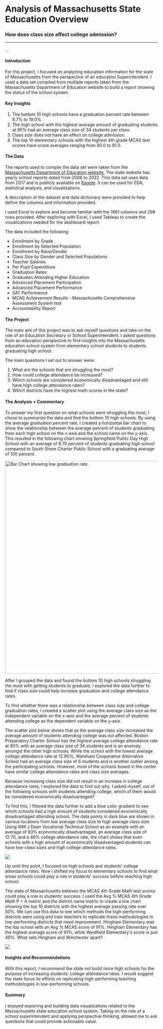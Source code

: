 # Analysis of Massachusetts State Education Overview

### How does class size affect college admission?
---
<!-- JS file to enable the JavaScript API. You can point at the
  version on public.tableau.com, online.tableau.com, or your on-prem Server -->
<script src="https://public.tableau.com/views/2022-23NBASeasonPlayerTeamAnalysisDashboard/22-23NBATeamAnalysisDashboard?:language=en-US&:display_count=n&:origin=viz_share_link"></script>
...
<!-- Empty div where the viz will be placed -->
<div id="tableauViz"></div>

#### Introduction
For this project, I focused on analyzing education information for the state of Massachusetts from the perspective of an education Superintendent. I used a data set compiled from multiple reports taken from the Massachusetts Department of Education website to build a report showing the status of the school system. 

#### Key Insights
1. The bottom 10 high schools have a graduation percent rate between  8.7% to 19.0%
2. The high school with the highest average amount of graduating students at 95% had an average class size of 34 students per class. 
3. Class size does not have an effect on college admission.  
4. The top 10 elementary schools with the highest 4th grade MCAS test scores have score averages ranging from 80.0 to 91.0.

#### The Data
The reports used to compile the data set were taken from the [Massachusetts Department of Education website.](https://profiles.doe.mass.edu/statereport/#Curriculum%20Data) The state website has yearly school reports dated from 2006 to 2022. This data set uses data from 2017 and is publicly available on [Kaggle](https://www.kaggle.com/datasets/jackdaoud/marketing-data). It can be used for EDA, statistical analysis, and visualizations.

A description of the dataset and data dictionary were provided to help define the columns and information provided. 

I used Excel to explore and become familiar with the 1861 columns and 298 rows provided. After exploring with Excel, I used Tableau to create the visualizations needed for the dashboard report. 

The data included the following:
- Enrollment by Grade
- Enrollment by Selected Population
- Enrollment by Race/Gender
- Class Size by Gender and Selected Populations
- Teacher Salaries
- Per Pupil Expenditure
- Graduation Rates
- Graduates Attending Higher Education
- Advanced Placement Participation
- Advanced Placement Performance
- SAT Performance
- MCAS Achievement Results - Massachusetts Comprehensive Assessment System test
- Accountability Report

#### The Project
The main aim of this project was to ask myself questions and take on the role of an Education Secretary or School Superintendent. I asked questions from an education perspective to find insights into the Massachusetts education school system from elementary school students to students graduating high school. 

The main questions I set out to answer were:
1. What are the schools that are struggling the most? 
2. How could college attendance be increased?
3. Which schools are considered economically disadvantaged and still have high college attendance rates?
4. Which districts have the highest math scores in the state?

#### The Analysis + Commentary
To answer my first question on what schools were struggling the most, I chose to summarize the data and find the bottom 10 high schools. By using the average graduation percent rate, I created a horizontal bar chart to show the relationship between the average percent of students graduating from each high school on the x-axis and the school name on the y-axis. This resulted in the following chart showing Springfield Public Day High School with an average of 8.70 percent of students graduating high school compared to South Shore Charter Public School with a graduating average of 100 percent.

<img src="images/Low Grad Percent Rate Bar Chart.png" alt="Bar Chart showing low graduation rate" width="700" height="700">

After I grouped the data and found the bottom 10 high schools struggling the most with getting students to graduate, I explored the data further to find if class size could help increase graduation and college attendance rates. 

To find whether there was a relationship between class size and college graduation rates, I created a scatter plot using the average class size as the independent variable on the x-axis and the average percent of students attending college as the dependent variable on the y-axis. 

The scatter plot below shows that as the average class size increased the average amount of students attending college was not affected. Boston Preparatory Charter School has the highest average college attendance rate at 95% with an average class size of 34 students and is an anomaly amongst the other high schools. While the school with the lowest average college attendance rate at 12.90%, Wareham Cooperative Alternative School had an average class size of 6 students and is another outlier among the participating schools. However, most of the schools boxed in the center have similar college attendance rates and class size averages. 

Because increasing class size did not result in an increase in college attendance rates, I explored the data to find out why. I asked myself, out of the following schools with students attending college, which of them would be considered economically disadvantaged?  

To find this, I filtered the data further to add a blue color gradient to see which schools had a high amount of students considered economically disadvantaged attending school. The data points in dark blue are shown in various locations from low average class size to high average class size. Using WM J Dean Vocational Technical School as an example with an average of 83% economically disadvantaged, an average class size of 12.70, and a 46% college attendance rate,  the chart shows that even schools with a high amount of economically disadvantaged students can have low-class sizes and high college attendance rates.

<img src="images/Avg Class Size vs Attending College Scatter Plot.png"/>

Up until this point, I focused on high schools and students’ college attendance rates. Now I shifted my focus to elementary schools to find what areas schools could play a role in students’ success before reaching high school. 

The state of Massachusetts believes the MCAS 4th Grade Math test scores could play a role in students’ success. I used the Avg % MCAS 4th Grade Math P + A metric and the district name metric to create a line chart showing the top 10 districts with the highest average passing rate over 50%. We can use this data to see which methods the high-performing districts were using and train teachers to replicate these methodologies in low-performing districts that need improvement. Hingham Elementary was the top school with an Avg % MCAS score of 91%.  Hingham Elementary has the highest average score of 91%, while Westfield Elementary's score is just 49%. What sets Hingham and Winchester apart?

<img src="images/Avg Passing 4th Grade Math Line Chart.png"/>

#### Insights and Recommendations
With this report, I recommend the state not build more high schools for the purpose of increasing students’ college attendance rates. I would suggest the state focus its efforts on replicating high-performing teaching methodologies in low-performing schools.

#### Summary
I enjoyed exploring and building data visualizations related to the Massachusetts state education school system. Taking on the role of a school superintendent and applying perspective thinking, allowed me to ask questions that could provide actionable value. 
